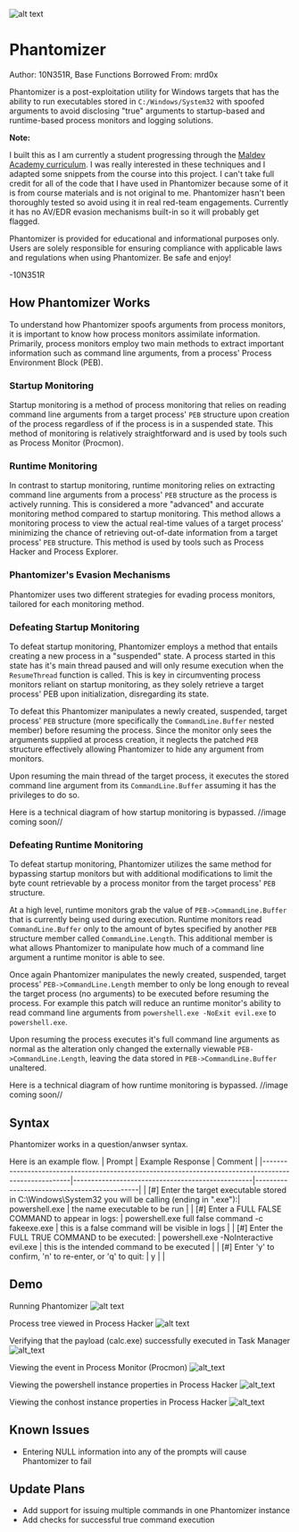 ![alt text](https://github.com/10N351R/Phantomizer/blob/main/Phantomizer_logo.png)

# Phantomizer
Author: 10N351R, Base Functions Borrowed From: mrd0x

Phantomizer is a post-exploitation utility for Windows targets that has the ability to run executables stored in `C:/Windows/System32` with spoofed arguments to avoid disclosing "true" arguments to startup-based and runtime-based process monitors and logging solutions.


**Note:**

I built this as I am currently a student progressing through the [Maldev Academy curriculum](https://maldevacademy.com/). I was really interested in these techniques and I adapted some snippets from the course into this project. I can't take full credit for all of the code that I have used in Phantomizer because some of it is from course materials and is not original to me. Phantomizer hasn't been thoroughly tested so avoid using it in real red-team engagements. Currently it has no AV/EDR evasion mechanisms built-in so it will probably get flagged.

Phantomizer is provided for educational and informational purposes only. Users are solely responsible for ensuring compliance with applicable laws and regulations when using Phantomizer. Be safe and enjoy!

  -10N351R 

## How Phantomizer Works
To understand how Phantomizer spoofs arguments from process monitors, it is important to know how process monitors assimilate information. Primarily, process monitors employ two main methods to extract important information such as command line arguments, from a process' Process Environment Block (PEB).

### Startup Monitoring 
Startup monitoring is a method of process monitoring that relies on reading command line arguments from a target process' `PEB` structure upon creation of the process regardless of if the process is in a suspended state. This method of monitoring is relatively straightforward and is used by tools such as Process Monitor (Procmon).

### Runtime Monitoring
In contrast to startup monitoring, runtime monitoring relies on extracting command line arguments from a process' `PEB` structure as the process is actively running. This is considered a more "advanced" and accurate monitoring method compared to startup monitoring. This method allows a monitoring process to view the actual real-time values of a target process' minimizing the chance of retrieving out-of-date information from a target process' `PEB` structure. This method is used by tools such as Process Hacker and Process Explorer.

### Phantomizer's Evasion Mechanisms 
Phantomizer uses two different strategies for evading process monitors, tailored for each monitoring method.

### Defeating Startup Monitoring
To defeat startup monitoring, Phantomizer employs a method that entails creating a new process in a "suspended" state. A process started in this state has it's main thread paused and will only resume execution when the `ResumeThread` function is called. This is key in circumventing process monitors reliant on startup monitoring, as they solely retrieve a target process' PEB upon initialization, disregarding its state.

To defeat this Phantomizer manipulates a newly created, suspended, target process' `PEB` structure (more specifically the `CommandLine.Buffer` nested member) before resuming the process. Since the monitor only sees the arguments supplied at process creation, it neglects the patched `PEB` structure  effectively allowing Phantomizer to hide any argument from monitors.

Upon resuming the main thread of the target process, it executes the stored command line argument from its `CommandLine.Buffer` assuming it has the privileges to do so.

Here is a technical diagram of how startup monitoring is bypassed.
//image coming soon//

### Defeating Runtime Monitoring
To defeat startup monitoring, Phantomizer utilizes the same method for bypassing startup monitors but with additional modifications to limit the byte count retrievable by a process monitor from the target process' `PEB` structure. 

At a high level, runtime monitors grab the value of `PEB->CommandLine.Buffer` that is currently being used during execution. Runtime monitors read `CommandLine.Buffer` only to the amount of bytes specified by another `PEB` structure member called `CommandLine.Length`. This additional member is what allows Phantomizer to manipulate how much of a command line argument a runtime monitor is able to see. 

Once again Phantomizer manipulates the newly created, suspended, target process' `PEB->CommandLine.Length` member to only be long enough to reveal the target process (no arguments) to be executed before resuming the process. For example this patch will reduce an runtime monitor's ability to read command line arguments from `powershell.exe -NoExit evil.exe` to `powershell.exe`. 

Upon resuming the process executes it's full command line arguments as normal as the alteration only changed the externally viewable `PEB->CommandLine.Length`, leaving the data stored in `PEB->CommandLine.Buffer` unaltered.

Here is a technical diagram of how runtime monitoring is bypassed.
//image coming soon//

## Syntax
Phantomizer works in a question/anwser syntax.

Here is an example flow.
| Prompt                                                                                               | Example Response                                 | Comment                                     |
|------------------------------------------------------------------------------------------------------|--------------------------------------------------|---------------------------------------------|
| [#] Enter the target executable stored in C:\Windows\System32 you will be calling (ending in ".exe"):| powershell.exe                                   | the name executable to be run               |
| [#] Enter a FULL FALSE COMMAND to appear in logs:                                                    | powershell.exe full false command -c fakeexe.exe | this is a false command will be visible in logs       |
| [#] Enter the FULL TRUE COMMAND to be executed:                                                      | powershell.exe -NoInteractive evil.exe           | this is the intended command to be executed |
| [#] Enter 'y' to confirm, 'n' to re-enter, or 'q' to quit:                                           | y                                                |                                             |

## Demo
Running Phantomizer
![alt text](https://github.com/10N351R/Phantomizer/blob/main/Images/20240308173432.png)

Process tree viewed in Process Hacker
![alt text](https://github.com/10N351R/Phantomizer/blob/main/Images/20240308174445.png)

Verifying that the payload (calc.exe) successfully executed in Task Manager
![alt_text](https://github.com/10N351R/Phantomizer/blob/main/Images/20240308175114.png)

Viewing the event in Process Monitor (Procmon)
![alt_text](https://github.com/10N351R/Phantomizer/blob/main/Images/20240308173715.png)

Viewing the powershell instance properties in Process Hacker
![alt_text](https://github.com/10N351R/Phantomizer/blob/main/Images/20240308173923.png)

Viewing the conhost instance properties in Process Hacker
![alt_text](https://github.com/10N351R/Phantomizer/blob/main/Images/20240308174124.png)

## Known Issues
- Entering NULL information into any of the prompts will cause Phantomizer to fail

## Update Plans
- Add support for issuing multiple commands in one Phantomizer instance
- Add checks for successful true command execution
